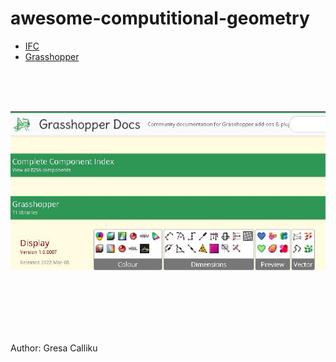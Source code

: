 # awesome-computitional-geometry



- [IFC](https://help.autodesk.com/view/RVT/2023/ENU/?guid=GUID-6708CFD6-0AD7-461F-ADE8-6527423EC895)
- [Grasshopper](https://grasshopperdocs.com/)
<br>
<br>
<br>

![Grasshopper image](images\GC_Grasshopper.JPG)


<br>
<br>
<br>
<br>
<br>





Author: Gresa Calliku
